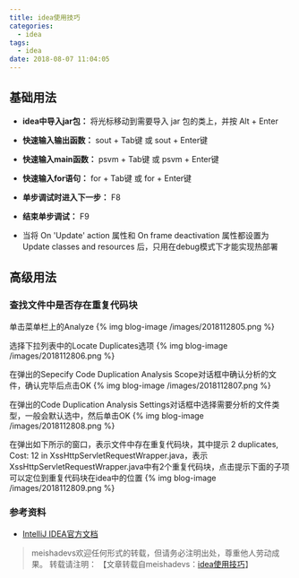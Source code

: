 ```yaml
---
title: idea使用技巧
categories:
  - idea
tags:
  - idea
date: 2018-08-07 11:04:05
---
```


## 基础用法

- **idea中导入jar包：** 将光标移动到需要导入 jar 包的类上，并按 Alt + Enter


- **快速输入输出函数：** sout + Tab键 或 sout + Enter键


- **快速输入main函数：** psvm + Tab键 或 psvm + Enter键


- **快速输入for语句：** for + Tab键 或 for + Enter键


- **单步调试时进入下一步：** F8


- **结束单步调试：** F9


- 当将 On 'Update' action 属性和 On frame deactivation 属性都设置为 Update classes and resources 后，只用在debug模式下才能实现热部署

## 高级用法

###  查找文件中是否存在重复代码块

单击菜单栏上的Analyze
{% img blog-image /images/2018112805.png %}

选择下拉列表中的Locate Duplicates选项
{% img blog-image /images/2018112806.png %}

在弹出的Sepecify Code Duplication Analysis Scope对话框中确认分析的文件，确认完毕后点击OK
{% img blog-image /images/2018112807.png %}

在弹出的Code Duplication Analysis Settings对话框中选择需要分析的文件类型，一般会默认选中，然后单击OK
{% img blog-image /images/2018112808.png %}

在弹出如下所示的窗口，表示文件中存在重复代码块，其中提示 2 duplicates, Cost: 12 in XssHttpServletRequestWrapper.java，表示XssHttpServletRequestWrapper.java中有2个重复代码块，点击提示下面的子项可以定位到重复代码块在idea中的位置
{% img blog-image /images/2018112809.png %}

### 参考资料
- [IntelliJ IDEA官方文档](https://www.w3cschool.cn/intellij_idea_doc/)

> meishadevs欢迎任何形式的转载，但请务必注明出处，尊重他人劳动成果。
转载请注明： 【文章转载自meishadevs：[idea使用技巧](http://meishadevs.com/blog/idea%E4%BD%BF%E7%94%A8%E6%8A%80%E5%B7%A7/)】